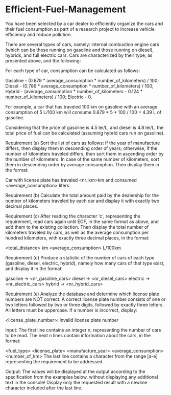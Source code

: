 # Efficient-Fuel-Management
You have been selected by a car dealer to efficiently organize the cars and their fuel consumption as part of a research project to increase vehicle efficiency and reduce pollution.

There are several types of cars, namely: internal combustion engine cars (which can be those running on gasoline and those running on diesel), hybrids, and full electric cars. Cars are characterized by their type, as presented above, and the following:

For each type of car, consumption can be calculated as follows:

Gasoline - (0.879 * average_consumption * number_of_kilometers) / 100;
Diesel - (0.789 * average_consumption * number_of_kilometers) / 100;
Hybrid - (average_consumption * number_of_kilometers - 0.124 * number_of_kilometers) / 100;
Electric - 0.

For example, a car that has traveled 100 km on gasoline with an average consumption of 5 L/100 km will consume 0.879 * 5 * 100 / 100 = 4.39 L of gasoline.

Considering that the price of gasoline is 4.5 lei/L, and diesel is 4.8 lei/L, the total price of fuel can be calculated (assuming hybrid cars run on gasoline).

Requirement (a)
Sort the list of cars as follows: if the year of manufacture differs, then display them in descending order of years; otherwise, if the number of kilometers traveled differs, then sort them in ascending order by the number of kilometers. In case of the same number of kilometers, sort them in descending order by average consumption. Then display them in the format:

Car <brand> with license plate <number> has traveled <nr_km>km and consumed <average_consumption> liters.

Requirement (b)
Calculate the total amount paid by the dealership for the number of kilometers traveled by each car and display it with exactly two decimal places.

Requirement (c)
After reading the character 'c', representing the requirement, read cars again until EOF, in the same format as above, and add them to the existing collection. Then display the total number of kilometers traveled by cars, as well as the average consumption per hundred kilometers, with exactly three decimal places, in the format:

<total_distance> km
<average_consumption> L/100km

Requirement (d)
Produce a statistic of the number of cars of each type (gasoline, diesel, electric, hybrid), namely how many cars of that type exist, and display it in the format:

gasoline -> <nr_gasoline_cars>
diesel -> <nr_diesel_cars>
electric -> <nr_electric_cars>
hybrid -> <nr_hybrid_cars>

Requirement (e)
Analyze the database and determine which license plate numbers are NOT correct. A correct license plate number consists of one or two letters followed by two or three digits, followed by exactly three letters. All letters must be uppercase. If a number is incorrect, display:

<license_plate_number>: invalid license plate number

Input:
The first line contains an integer n, representing the number of cars to be read. The next n lines contain information about the cars, in the format:

<brand> <fuel_type> <license_plate> <manufacture_year> <average_consumption> <number_of_km>
The last line contains a character from the range [a-e] representing the requirement to be addressed.

Output:
The values ​​will be displayed at the output according to the specification from the examples below, without displaying any additional text in the console! Display only the requested result with a newline character included after the last line.
